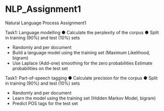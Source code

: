 NLP_Assignment1
=====================

Natural Language Process Assignment1

Task1: Language modelling
● Calculate the perplexity of the corpus
● Split in training (90%) and test (10%) sets
  - Randomly and per document
  - Build a language model using the training set (Maximum Likelihood, bigram)
  - Use Laplace (Add-one) smoothing for the zero probabilities Estimate probabilities on the test set

Task1: Part-of-speech tagging
● Calculate precision for the corpus
● Split in training (90%) and test (10%) sets
  - Randomly and per document
  - Learn the model using the training set (Hidden Markov Model, bigram)
  - Predict POS tags for the test set
